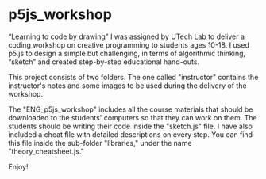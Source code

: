 # p5js_workshop
“Learning to code by drawing” I was assigned by UTech Lab to deliver a coding workshop on creative programming to students ages 10-18. I used p5.js to design a simple but challenging, in terms of algorithmic thinking, “sketch” and created step-by-step educational hand-outs.

This project consists of two folders. The one called "instructor" contains the instructor's notes and some images to be used during the delivery of the workshop.

The "ENG_p5js_workshop" includes all the course materials that should be downloaded to the students' computers so that they can work on them. The students should be writing their code inside the "sketch.js" file. I have also included a cheat file with detailed descriptions on every step. You can find this file inside the sub-folder "libraries," under the name "theory_cheatsheet.js."

Enjoy!
